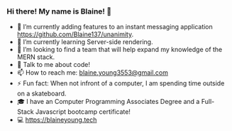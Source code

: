 ### Hi there! My name is Blaine! 👋

<!--
**Blaine137/Blaine137** is a ✨ _special_ ✨ repository because its `README.md` (this file) appears on your GitHub profile.

Here are some ideas to get you started:

- 🔭 I’m currently adding features to a instant messaging application https://github.com/Blaine137/unanimity.
- 🌱 I’m currently learning Server-side rendering.
- 👯 I’m looking to find a team that will help expand my technology knowledge.
- 💬 Talk to me about code!
- 📫 How to reach me: blaine.young3553@gmail.com
- ⚡ Fun fact: When not infront of a computer, I am spending time outside on a skateboard.
-->
- 🔭 I’m currently adding features to an instant messaging application https://github.com/Blaine137/unanimity.
- 🌱 I’m currently learning Server-side rendering.
- 👯 I’m looking to find a team that will help expand my knowledge of the MERN stack.
- 💬 Talk to me about code!
- 📫 How to reach me: blaine.young3553@gmail.com
- ⚡ Fun fact: When not infront of a computer, I am spending time outside on a skateboard.
- 🎓 I have an Computer Programming Associates Degree and a Full-Stack Javascript bootcamp certificate!
- 💻 https://blaineyoung.tech

